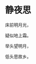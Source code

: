 <!DOCTYPE html>
<html lang="en">
<head>
    <meta charset="UTF-8">
    <style type="text/css">
        body{
            background-image: url(.images/0/2.png);
        }
    </style>
</head>
<body>
<h1>静夜思</h1>
<p>床前明月光，</p>
<p>疑似地上霜。</p>
<p>举头望明月，</p>
<p>低头思故乡。</p>
<body>
</html>
